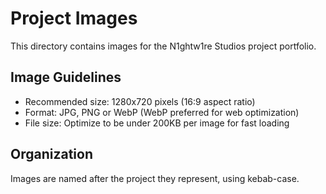 
# Project Images

This directory contains images for the N1ghtw1re Studios project portfolio.

## Image Guidelines

- Recommended size: 1280x720 pixels (16:9 aspect ratio)
- Format: JPG, PNG or WebP (WebP preferred for web optimization)
- File size: Optimize to be under 200KB per image for fast loading

## Organization

Images are named after the project they represent, using kebab-case.
